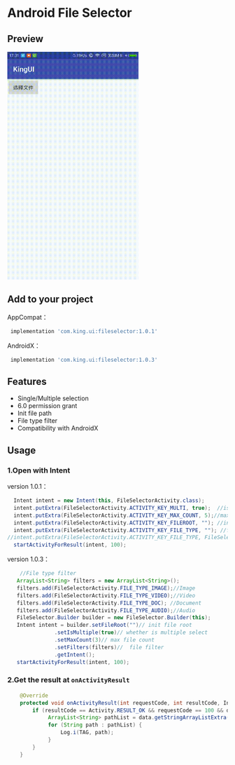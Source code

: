 # Android File Selector

## Preview

<img src='preview.gif' width='300' height='520'/>

## Add to your project

AppCompat：
```groovy
 implementation 'com.king.ui:fileselector:1.0.1'
```
AndroidX：
```groovy
 implementation 'com.king.ui:fileselector:1.0.3'
```

## Features

- Single/Multiple selection
- 6.0 permission grant
- Init file path
- File type filter
- Compatibility with AndroidX

## Usage

### 1.Open with Intent

version 1.0.1：

```java
  Intent intent = new Intent(this, FileSelectorActivity.class);
  intent.putExtra(FileSelectorActivity.ACTIVITY_KEY_MULTI, true);  //is multiple selection?
  intent.putExtra(FileSelectorActivity.ACTIVITY_KEY_MAX_COUNT, 5);//max selection,default is 3
  intent.putExtra(FileSelectorActivity.ACTIVITY_KEY_FILEROOT, ""); //init path
  intent.putExtra(FileSelectorActivity.ACTIVITY_KEY_FILE_TYPE, ""); //file type filter，Array，eg:"["video","image","doc"]" or "[FileSelectorActivity.FILE_TYPE_IMAGE,FileSelectorActivity.FILE_TYPE_VIDEO]"
//intent.putExtra(FileSelectorActivity.ACTIVITY_KEY_FILE_TYPE, FileSelectorActivity.FILE_TYPE_IMAGE);//only show image
  startActivityForResult(intent, 100);
```

version 1.0.3：

```java
    //File type filter
   ArrayList<String> filters = new ArrayList<String>();
   filters.add(FileSelectorActivity.FILE_TYPE_IMAGE);//Image
   filters.add(FileSelectorActivity.FILE_TYPE_VIDEO);//Video
   filters.add(FileSelectorActivity.FILE_TYPE_DOC); //Document
   filters.add(FileSelectorActivity.FILE_TYPE_AUDIO);//Audio
   FileSelector.Builder builder = new FileSelector.Builder(this);
   Intent intent = builder.setFileRoot("")// init file root
               .setIsMultiple(true)// whether is multiple select
               .setMaxCount(3)// max file count
               .setFilters(filters)//  file filter
               .getIntent();
   startActivityForResult(intent, 100);
```

### 2.Get the result at `onActivityResult`

```java
    @Override
    protected void onActivityResult(int requestCode, int resultCode, Intent data) {
        if (resultCode == Activity.RESULT_OK && requestCode == 100 && data != null) {
             ArrayList<String> pathList = data.getStringArrayListExtra(FileSelectorActivity.ACTIVITY_KEY_RESULT_PATHLIST);
             for (String path : pathList) {
                 Log.i(TAG, path);
             }
        }
    }
```
